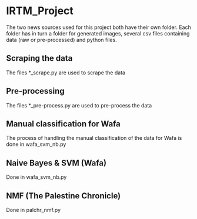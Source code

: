 # IRTM_Project

The two news sources used for this project both have their own folder. Each folder has in turn a folder for generated images, several csv files containing data (raw or pre-processed) and python files.

## Scraping the data
The files *_scrape.py are used to scrape the data

## Pre-processing
The files *_pre-process.py are used to pre-process the data

## Manual classification for Wafa
The process of handling the manual classification of the data for Wafa is done in wafa_svm_nb.py

## Naive Bayes & SVM (Wafa)
Done in wafa_svm_nb.py

## NMF (The Palestine Chronicle)
Done in palchr_nmf.py
